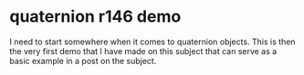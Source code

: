 # quaternion r146 demo

I need to start somewhere when it comes to quaternion objects. This is then the very first demo that I have made on this subject that can serve as a basic example in a post on the subject.